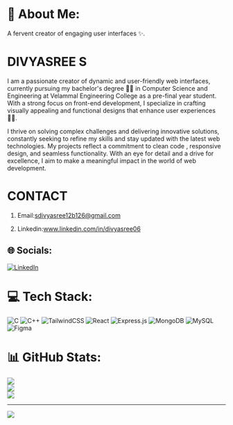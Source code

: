 # 💫 About Me:
A fervent creator of engaging user interfaces ✨.
# DIVYASREE S
I am a passionate creator of dynamic and user-friendly web interfaces, currently pursuing my bachelor's degree 👩‍🎓 in Computer Science and Engineering at Velammal Engineering College as a pre-final year student. With a strong focus on front-end development, I specialize in crafting visually appealing and functional designs that enhance user experiences 👩‍💻.

I thrive on solving complex challenges and delivering innovative solutions, constantly seeking to refine my skills and stay updated with the latest web technologies. My projects reflect a commitment to clean code , responsive design, and seamless functionality. With an eye for detail and a drive for excellence, I aim to make a meaningful impact in the world of web development.<br>
# CONTACT
1. Email:sdivyasree12b126@gmail.com

2. Linkedin:www.linkedin.com/in/divyasree06<br>


## 🌐 Socials:
[![LinkedIn](https://img.shields.io/badge/LinkedIn-%230077B5.svg?logo=linkedin&logoColor=white)](https://linkedin.com/in/www.linkedin.com/in/divyasree06) 

# 💻 Tech Stack:
![C](https://img.shields.io/badge/c-%2300599C.svg?style=for-the-badge&logo=c&logoColor=white) ![C++](https://img.shields.io/badge/c++-%2300599C.svg?style=for-the-badge&logo=c%2B%2B&logoColor=white) ![TailwindCSS](https://img.shields.io/badge/tailwindcss-%2338B2AC.svg?style=for-the-badge&logo=tailwind-css&logoColor=white) ![React](https://img.shields.io/badge/react-%2320232a.svg?style=for-the-badge&logo=react&logoColor=%2361DAFB) ![Express.js](https://img.shields.io/badge/express.js-%23404d59.svg?style=for-the-badge&logo=express&logoColor=%2361DAFB) ![MongoDB](https://img.shields.io/badge/MongoDB-%234ea94b.svg?style=for-the-badge&logo=mongodb&logoColor=white) ![MySQL](https://img.shields.io/badge/mysql-4479A1.svg?style=for-the-badge&logo=mysql&logoColor=white) ![Figma](https://img.shields.io/badge/figma-%23F24E1E.svg?style=for-the-badge&logo=figma&logoColor=white)
# 📊 GitHub Stats:
![](https://github-readme-stats.vercel.app/api?username=Divyasree-05&theme=dark&hide_border=false&include_all_commits=false&count_private=false)<br/>
![](https://github-readme-streak-stats.herokuapp.com/?user=Divyasree-05&theme=dark&hide_border=false)<br/>
![](https://github-readme-stats.vercel.app/api/top-langs/?username=Divyasree-05&theme=dark&hide_border=false&include_all_commits=false&count_private=false&layout=compact)

---
[![](https://visitcount.itsvg.in/api?id=Divyasree-05&icon=0&color=0)](https://visitcount.itsvg.in)

<!-- Proudly created with GPRM ( https://gprm.itsvg.in ) -->
